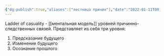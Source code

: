 ```yaml
---
{"dg-publish":true,"aliases":["лестница причин"],"date":"2022-01-11T09:42:40+03:00","modified_at":"2022-05-22T17:44:28+03:00","permalink":"/ladder-of-casuality/","dgHomeLink":false,"dgPassFrontmatter":true}
---
```



Ladder of casuality - [[ментальная модель]] уровней причинно-следственных связей. Представляет из себя три уровня:
1. Предсказание будущего
2. Изменение будущего
3. Осознание прошлого 
